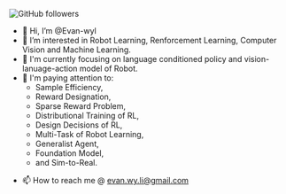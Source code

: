 ![GitHub followers](https://img.shields.io/github/followers/:Evan-wyl)
- 👋 Hi, I’m @Evan-wyl
- 👀 I’m interested in Robot Learning, Renforcement Learning, Computer Vision and Machine Learning.
- 🌱 I'm currently focusing on language conditioned policy and vision-lanuage-action model of Robot.
- 🍁 I'm paying attention to:
  - Sample Efficiency,
  - Reward Designation,
  - Sparse Reward Problem,
  - Distributional Training of RL,
  - Design Decisions of RL,
  - Multi-Task of Robot Learning,
  - Generalist Agent,
  - Foundation Model,
  - and Sim-to-Real.
<!-- - 💞️ I’m looking to collaborate on ... -->
- 📫 How to reach me @ evan.wy.li@gmail.com

<!---
Evan-wyl/Evan-wyl is a ✨ special ✨ repository because its `README.md` (this file) appears on your GitHub profile.
You can click the Preview link to take a look at your changes.
--->
